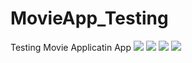 # MovieApp_Testing
Testing Movie Applicatin App
<img src="screenshots/img/1.jpeg"></img>
<img src="screenshots/img/2.jpeg"></img>
<img src="screenshots/img/3.jpeg"></img>
<img src="screenshots/img/4.jpeg"></img>
